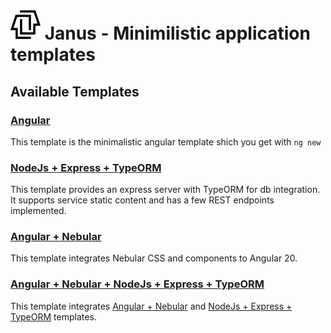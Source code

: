# ![screenshot](media/logo.png) Janus - Minimilistic application templates

## Available Templates
### [Angular](https://github.com/toalmoal/janus/tree/angular)

This template is the minimalistic angular template shich you get with ```ng new```

### [NodeJs + Express + TypeORM](https://github.com/toalmoal/janus/tree/express)

This template provides an express server with TypeORM for db integration. It supports service static content and has a few REST endpoints implemented.

### [Angular + Nebular](https://github.com/toalmoal/janus/tree/nebular/angular)

This template integrates Nebular CSS and components to Angular 20.

### [Angular + Nebular + NodeJs + Express + TypeORM](https://github.com/toalmoal/janus/tree/nebular/express)

This template integrates [Angular + Nebular](https://github.com/toalmoal/janus/tree/nebular/angular) and [NodeJs + Express + TypeORM](https://github.com/toalmoal/janus/tree/express) templates.